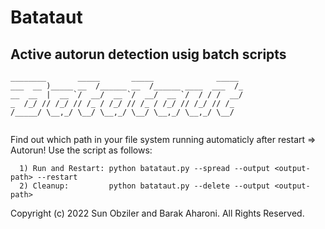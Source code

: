 # Batataut
## Active autorun detection usig batch scripts

```
________       _____       _____              _____ 
___  __ )_____ __  /______ __  /______ ____  ___  /_
__  __  |  __ `/  __/  __ `/  __/  __ `/  / / /  __/
_  /_/ // /_/ // /_ / /_/ // /_ / /_/ // /_/ // /_  
/_____/ \__,_/ \__/ \__,_/ \__/ \__,_/ \__,_/ \__/  
   
``` 
                                                    
Find out which path in your file system running automaticly after restart => Autorun!
Use the script as follows:
```
  1) Run and Restart: python batataut.py --spread --output <output-path> --restart
  2) Cleanup:         python batataut.py --delete --output <output-path> 

 ```
 
 Copyright (c) 2022 Sun Obziler and Barak Aharoni.  All Rights Reserved.

